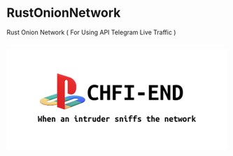 

# RustOnionNetwork
Rust Onion Network ( For Using API Telegram Live Traffic )

<br>

<img src="https://github.com/RustCompiler/CHFI-END/blob/main/temps/intro.png" style="border-radius: 30pxpx;">
